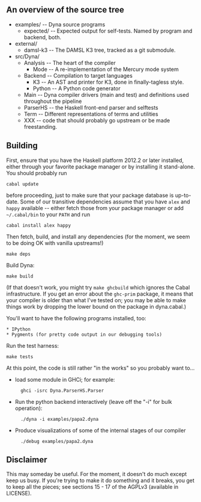 An overview of the source tree
------------------------------

* examples/            -- Dyna source programs
    *  expected/       -- Expected output for self-tests.  Named by program and backend, both.
* external/
    * damsl-k3         -- The DAMSL K3 tree, tracked as a git submodule.
* src/Dyna/
    * Analysis         -- The heart of the compiler
        * Mode         -- A re-implementation of the Mercury mode system
    * Backend          -- Compilation to target languages
        * K3           -- An AST and printer for K3, done in finally-tagless style.
        * Python       -- A Python code generator
    * Main             -- Dyna compiler drivers (main and test) and definitions used throughout the pipeline
    * ParserHS         -- the Haskell front-end parser and selftests
    * Term             -- Different representations of terms and utilities
    * XXX              -- code that should probably go upstream or be made freestanding.

Building
--------

First, ensure that you have the Haskell platform 2012.2 or later installed,
either through your favorite package manager or by installing it
stand-alone.  You should probably run

    cabal update

before proceeding, just to make sure that your package database is
up-to-date.  Some of our transitive dependencies assume that you have
`alex` and `happy` available -- either fetch those from your package manager
or add `~/.cabal/bin` to your `PATH` and run

    cabal install alex happy

Then fetch, build, and install any dependencies (for the
moment, we seem to be doing OK with vanilla upstreams!)

    make deps

Build Dyna:

    make build

(If that doesn't work, you might try `make ghcbuild` which ignores the Cabal
infrastructure.  If you get an error about the `ghc-prim` package, it means
that your compiler is older than what I've tested on; you may be able to
make things work by dropping the lower bound on the package in dyna.cabal.)

You'll want to have the following programs installed, too:

    * IPython
    * Pygments (for pretty code output in our debugging tools)

Run the test harness:

    make tests

At this point, the code is still rather "in the works" so you probably want
to...

* load some module in GHCi; for example:

        ghci -isrc Dyna.ParserHS.Parser

* Run the python backend interactively (leave off the "-i" for bulk
operation):

        ./dyna -i examples/papa2.dyna

* Produce visualizations of some of the internal stages of our compiler

        ./debug examples/papa2.dyna

Disclaimer
----------

This may someday be useful.  For the moment, it doesn't do much except keep
us busy.  If you're trying to make it do something and it breaks, you get to
keep all the pieces; see sections 15 - 17 of the AGPLv3 (available in
LICENSE).

